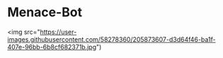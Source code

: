 # Menace-Bot

<img src="https://user-images.githubusercontent.com/58278360/205873607-d3d64f46-ba1f-407e-96bb-6b8cf682371b.jpg")
